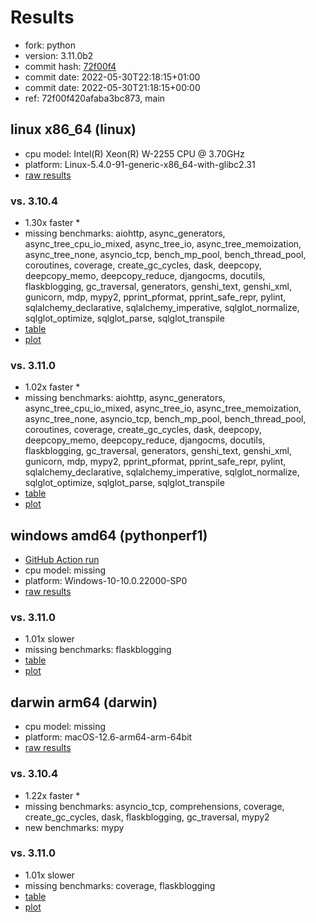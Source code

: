 # Results

- fork: python
- version: 3.11.0b2
- commit hash: [72f00f4](https://github.com/python/cpython/commit/72f00f4)
- commit date: 2022-05-30T22:18:15+01:00
- commit date: 2022-05-30T21:18:15+00:00
- ref: 72f00f420afaba3bc873, main

## linux x86_64 (linux)

- cpu model: Intel(R) Xeon(R) W-2255 CPU @ 3.70GHz
- platform: Linux-5.4.0-91-generic-x86_64-with-glibc2.31
- [raw results](bm-20220530-linux-x86_64-python-main-3.11.0b2-72f00f4.json)

### vs. 3.10.4

- 1.30x faster \*
- missing benchmarks: aiohttp, async_generators, async_tree_cpu_io_mixed, async_tree_io, async_tree_memoization, async_tree_none, asyncio_tcp, bench_mp_pool, bench_thread_pool, coroutines, coverage, create_gc_cycles, dask, deepcopy, deepcopy_memo, deepcopy_reduce, djangocms, docutils, flaskblogging, gc_traversal, generators, genshi_text, genshi_xml, gunicorn, mdp, mypy2, pprint_pformat, pprint_safe_repr, pylint, sqlalchemy_declarative, sqlalchemy_imperative, sqlglot_normalize, sqlglot_optimize, sqlglot_parse, sqlglot_transpile
- [table](bm-20220530-linux-x86_64-python-main-3.11.0b2-72f00f4-vs-3.10.4.md)
- [plot](bm-20220530-linux-x86_64-python-main-3.11.0b2-72f00f4-vs-3.10.4.png)

### vs. 3.11.0

- 1.02x faster \*
- missing benchmarks: aiohttp, async_generators, async_tree_cpu_io_mixed, async_tree_io, async_tree_memoization, async_tree_none, asyncio_tcp, bench_mp_pool, bench_thread_pool, coroutines, coverage, create_gc_cycles, dask, deepcopy, deepcopy_memo, deepcopy_reduce, djangocms, docutils, flaskblogging, gc_traversal, generators, genshi_text, genshi_xml, gunicorn, mdp, mypy2, pprint_pformat, pprint_safe_repr, pylint, sqlalchemy_declarative, sqlalchemy_imperative, sqlglot_normalize, sqlglot_optimize, sqlglot_parse, sqlglot_transpile
- [table](bm-20220530-linux-x86_64-python-main-3.11.0b2-72f00f4-vs-3.11.0.md)
- [plot](bm-20220530-linux-x86_64-python-main-3.11.0b2-72f00f4-vs-3.11.0.png)

## windows amd64 (pythonperf1)

- [GitHub Action run](https://github.com/faster-cpython/benchmarking/actions/runs/4483411222)
- cpu model: missing
- platform: Windows-10-10.0.22000-SP0
- [raw results](bm-20220530-pythonperf1-amd64-python-72f00f420afaba3bc873-3.11.0b2-72f00f4.json)

### vs. 3.11.0

- 1.01x slower
- missing benchmarks: flaskblogging
- [table](bm-20220530-pythonperf1-amd64-python-72f00f420afaba3bc873-3.11.0b2-72f00f4-vs-3.11.0.md)
- [plot](bm-20220530-pythonperf1-amd64-python-72f00f420afaba3bc873-3.11.0b2-72f00f4-vs-3.11.0.png)

## darwin arm64 (darwin)

- cpu model: missing
- platform: macOS-12.6-arm64-arm-64bit
- [raw results](bm-20220530-darwin-arm64-python-72f00f420afaba3bc873-3.11.0b2-72f00f4.json)

### vs. 3.10.4

- 1.22x faster \*
- missing benchmarks: asyncio_tcp, comprehensions, coverage, create_gc_cycles, dask, flaskblogging, gc_traversal, mypy2
- new benchmarks: mypy

### vs. 3.11.0

- 1.01x slower
- missing benchmarks: coverage, flaskblogging
- [table](bm-20220530-darwin-arm64-python-72f00f420afaba3bc873-3.11.0b2-72f00f4-vs-3.11.0.md)
- [plot](bm-20220530-darwin-arm64-python-72f00f420afaba3bc873-3.11.0b2-72f00f4-vs-3.11.0.png)

